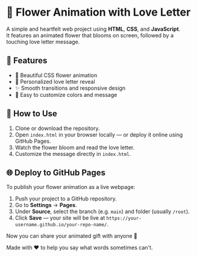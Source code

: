 # 🌸 Flower Animation with Love Letter

A simple and heartfelt web project using **HTML**, **CSS**, and **JavaScript**.  
It features an animated flower that blooms on screen, followed by a touching love letter message.

## 💖 Features

- 🌼 Beautiful CSS flower animation  
- 💌 Personalized love letter reveal  
- ✨ Smooth transitions and responsive design  
- 🎨 Easy to customize colors and message

## 🚀 How to Use

1. Clone or download the repository.
2. Open `index.html` in your browser locally — or deploy it online using GitHub Pages.
3. Watch the flower bloom and read the love letter.
4. Customize the message directly in `index.html`.

## 🌐 Deploy to GitHub Pages

To publish your flower animation as a live webpage:

1. Push your project to a GitHub repository.
2. Go to **Settings** → **Pages**.
3. Under **Source**, select the branch (e.g. `main`) and folder (usually `/root`).
4. Click **Save** — your site will be live at `https://your-username.github.io/your-repo-name/`.

Now you can share your animated gift with anyone 💖

Made with ❤️ to help you say what words sometimes can't.